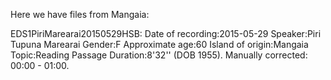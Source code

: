 Here we have files from Mangaia:

EDS1PiriMarearai20150529HSB: Date of recording:2015-05-29 Speaker:Piri Tupuna Marearai Gender:F Approximate age:60 Island of origin:Mangaia Topic:Reading Passage Duration:8'32'' (DOB 1955). Manually corrected: 00:00 - 01:00.
